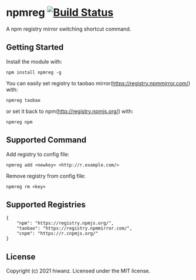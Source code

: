 # npmreg [![Build Status](https://secure.travis-ci.org/hiwanz/npmreg.png?branch=master)](http://travis-ci.org/hiwanz/npmreg)

A npm registry mirror switching shortcut command.

## Getting Started
Install the module with: 

`npm install npmreg -g`

You can easily set registry to taobao mirror(https://registry.npmmirror.com/) with:

`npmreg taobao`

or set it back to npm(http://registry.npmjs.org/) with:

`npmreg npm`

## Supported Command

Add registry to config file:

`npmreg add <newkey> <http://r.example.com/>`

Remove registry from config file:

`npmreg rm <key>`

## Supported Registries

	{
		"npm": "https://registry.npmjs.org/",
		"taobao": "https://registry.npmmirror.com/",
		"cnpm": "https://r.cnpmjs.org/"
	}

## License
Copyright (c) 2021 hiwanz. Licensed under the MIT license.
